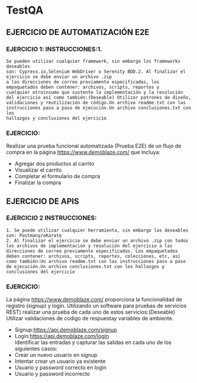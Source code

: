 # TestQA
## EJERCICIO DE AUTOMATIZACIÓN E2E
### EJERCICIO 1: INSTRUCCIONES:1. 
```
Se pueden utilizar cualquier framework, sin embargo los frameworks deseables 
son: Cypress.io,Selenium WebDriver o Serenity BDD.2. Al finalizar el ejercicio se debe enviar un archivo .zip 
a las direcciones de correo previamente especificadas, los empaquetados deben contener: archivos, scripts, reportes y 
cualquier otroinsumo que sustente la implementación y la resolución del ejercicio así como también:(Deseable) Utilizar patrones de diseño, 
validaciones y reutilización de código.Un archivo readme.txt con las instrucciones paso a paso de ejecución.Un archivo conclusiones.txt con los 
hallazgos y conclusiones del ejercicio

```
### EJERCICIO:
Realizar una prueba funcional automatizada (Prueba E2E) de un flujo de compra en la página https://www.demoblaze.com/ que incluya:
- Agregar dos productos al carrito
- Visualizar el carrito
- Completar el formulario de compra
- Finalizar la compra

## EJERCICIO DE APIS
### EJERCICIO 2 INSTRUCCIONES:
```
1. Se puede utilizar cualquier herramienta, sin embargo las deseables son: Postmany/oKarate 
2. Al finalizar el ejercicio se debe enviar un archivo .zip con todos los archivos de implementación y resolución del ejercicio a las direcciones de correo previamente especificadas. Los empaquetados deben contener: archivos, scripts, reportes, colecciones, etc, así como también:Un archivo readme.txt con las instrucciones paso a paso de ejecución.Un archivo conclusiones.txt con los hallazgos y conclusiones del ejercicio
```
### EJERCICIO:
La página https://www.demoblaze.com/ proporciona la funcionalidad de registro (signup) y login. 
Utilizando un software para pruebas de servicios REST) realizar una prueba de cada uno de estos servicios:(Deseable)
Utilizar validaciones de codigo de respuestay variables de ambiente.

- Signup:https://api.demoblaze.com/signup 
- Login:https://api.demoblaze.com/login 
<br>Identificar las entradas y capturar las salidas en cada uno de los siguientes casos:
- Crear un nuevo usuario en signup 
-  Intentar crear un usuario ya existente
-  Usuario y password correcto en login
-  Usuario y password incorrecto
